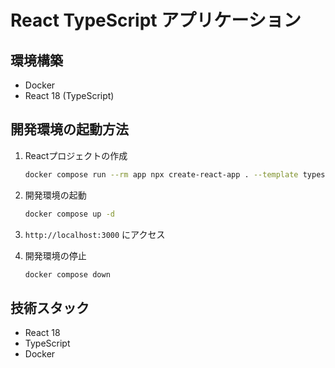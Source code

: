 # React TypeScript アプリケーション

## 環境構築
- Docker
- React 18 (TypeScript)

## 開発環境の起動方法
1. Reactプロジェクトの作成
   ```bash
   docker compose run --rm app npx create-react-app . --template typescript
   ```

2. 開発環境の起動
   ```bash
   docker compose up -d
   ```

3. `http://localhost:3000` にアクセス

4. 開発環境の停止
   ```bash
   docker compose down
   ```

## 技術スタック
- React 18
- TypeScript
- Docker
